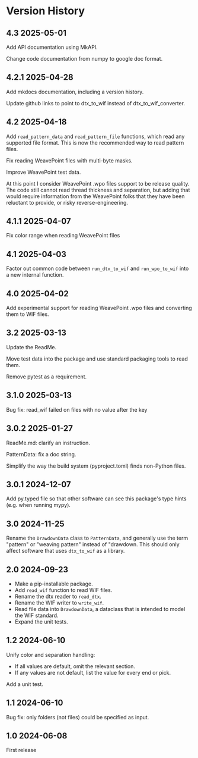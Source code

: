 # Version History

## 4.3 2025-05-01

Add API documentation using MkAPI.

Change code documentation from numpy to google doc format.

## 4.2.1 2025-04-28

Add mkdocs documentation, including a version history.

Update github links to point to dtx_to_wif instead of dtx_to_wif_converter.

## 4.2 2025-04-18

Add `read_pattern_data` and `read_pattern_file` functions, which read any supported file format.
This is now the recommended way to read pattern files.

Fix reading WeavePoint files with multi-byte masks.

Improve WeavePoint test data.

At this point I consider WeavePoint .wpo files support to be release quality.
The code still cannot read thread thickness and separation, but adding that would require information from the WeavePoint folks that they have been reluctant to provide, or risky reverse-engineering.

## 4.1.1 2025-04-07

Fix color range when reading WeavePoint files

## 4.1 2025-04-03

Factor out common code between `run_dtx_to_wif` and `run_wpo_to_wif` into a new internal function.

## 4.0 2025-04-02

Add experimental support for reading WeavePoint .wpo files and converting them to WIF files.

## 3.2 2025-03-13

Update the ReadMe.

Move test data into the package and use standard packaging tools to read them.

Remove pytest as a requirement.

## 3.1.0 2025-03-13

Bug fix: read_wif failed on files with no value after the key

## 3.0.2 2025-01-27

ReadMe.md: clarify an instruction.

PatternData: fix a doc string.

Simplify the way the build system (pyproject.toml) finds non-Python files.

## 3.0.1 2024-12-07

Add py.typed file so that other software can see this package's type hints (e.g. when running mypy).

## 3.0 2024-11-25

Rename the `DrawdownData` class to `PatternData`, and generally use the term "pattern" or "weaving pattern" instead of "drawdown.
This should only affect software that uses `dtx_to_wif` as a library.

## 2.0 2024-09-23

* Make a pip-installable package.
* Add `read_wif` function to read WIF files.
* Rename the dtx reader to `read_dtx`.
* Rename the WIF writer to `write_wif`.
* Read file data into `DrawdownData`, a dataclass that is intended to model the WIF standard.
* Expand the unit tests.

## 1.2 2024-06-10

Unify color and separation handling:

* If all values are default, omit the relevant section.
* If any values are not default, list the value for every end or pick.

Add a unit test.

## 1.1 2024-06-10

Bug fix: only folders (not files) could be specified as input.

## 1.0 2024-06-08

First release

